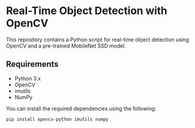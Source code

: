 # Real-Time Object Detection with OpenCV

This repository contains a Python script for real-time object detection using OpenCV and a pre-trained MobileNet SSD model.

## Requirements

- Python 3.x
- OpenCV
- imutils
- NumPy

You can install the required dependencies using the following:

```bash
pip install opencv-python imutils numpy

